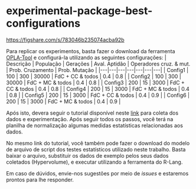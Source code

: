 # experimental-package-best-configurations

https://figshare.com/s/783046b235074acba92b

Para replicar os experimentos, basta fazer o download da ferramenta [OPLA-Tool](https://github.com/otimizes/OPLA-Tool) e configurá-la utilizando as seguintes configurações:
| Descrição | População | Gerações | Aval. Aptidão | Operadores cruz. & mut. | Prob. Cruzamento | Prob. Mutação |
|---|---|---|---|---|---|---|
| Config1 | 100 | 300 | 30000 | FdC + CC & todos | 0.4 | 0.8 |
| Config2 | 100 | 300 | 30000 | FdC + MC & todos | 0.4 | 0.8 |
| Config3 | 200 | 15 | 3000 | FdC + CC & todos | 0.4 | 0.8 |
| Config4 | 200 | 15 | 3000 | FdC + MC & todos | 0.4 | 0.8 |
| Config5 | 200 | 15 | 3000 | FdC + CC & todos | 0.4 | 0.9 |
| Config6 | 200 | 15 | 3000 | FdC + MC & todos | 0.4 | 0.9 |

Após isto, devera seguir o tutorial disponível neste [link](https://drive.google.com/drive/folders/1OQUfpNfpu7i1fifDrg2NEeSAiFazc08j?usp=sharing) para coleta dos dados e experimentação. Após seguir todos os passos, você terá na planilha de normalização algumas medidas estatísticas relacionadas aos dados.

No mesmo link do tutorial, você também pode fazer o download do modelo de arquivo de script dos testes estatísticos utilizado neste trabalho. Basta baixar o arquivo, substituir os dados de exemplo pelos seus dados coletados (Hypervolume), e executar utilizando a ferramenta do R-Lang.

Em caso de dúvidos, envie-nos sugestões por meio de _issues_ e estaremos prontos para lhe responder.
